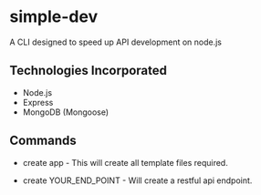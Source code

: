 # simple-dev
A CLI designed to speed up API development on node.js

## Technologies Incorporated

- Node.js
- Express
- MongoDB (Mongoose)

## Commands

- create app - This will create all template files required.

- create YOUR_END_POINT - Will create a restful api endpoint.
